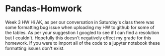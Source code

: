 # Pandas-Homwork
Week 3 HW
Hi AK, as per our conversation in Saturday's class there was some formatting bug issue when uploading my HW to github for some of the tables. As per your suggestion I googled to see if I can find a resolution but I couldn't. Hopefully this doesn't negatively effect my grade for this homework. If you were to import all of the code to a jupyter notebook these formatting issues don't exist. 
